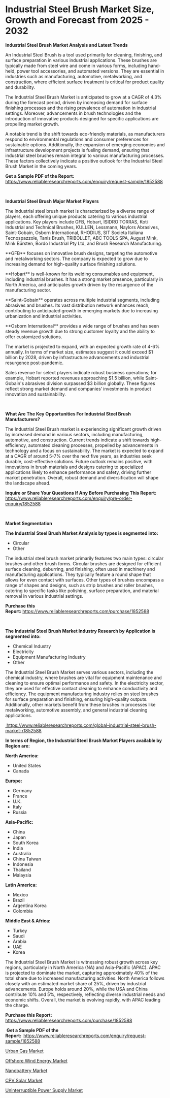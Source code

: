 <p><h1>Industrial Steel Brush Market Size, Growth and Forecast from 2025 - 2032</h1></p><p><strong>Industrial Steel Brush Market Analysis and Latest Trends</strong></p>
<p><p>An Industrial Steel Brush is a tool used primarily for cleaning, finishing, and surface preparation in various industrial applications. These brushes are typically made from steel wire and come in various forms, including hand-held, power tool accessories, and automated versions. They are essential in industries such as manufacturing, automotive, metalworking, and construction, where efficient surface treatment is critical for product quality and durability.</p><p>The Industrial Steel Brush Market is anticipated to grow at a CAGR of 4.3% during the forecast period, driven by increasing demand for surface finishing processes and the rising prevalence of automation in industrial settings. Moreover, advancements in brush technologies and the introduction of innovative products designed for specific applications are propelling market growth. </p><p>A notable trend is the shift towards eco-friendly materials, as manufacturers respond to environmental regulations and consumer preferences for sustainable options. Additionally, the expansion of emerging economies and infrastructure development projects is fueling demand, ensuring that industrial steel brushes remain integral to various manufacturing processes. These factors collectively indicate a positive outlook for the Industrial Steel Brush Market in the coming years.</p></p>
<p><strong>Get a Sample PDF of the Report:&nbsp;</strong> <a href="https://www.reliableresearchreports.com/enquiry/request-sample/1852588?utm_campaign=16&utm_medium=2&utm_source=Github&utm_content=ia&utm_term=28022025&utm_id=industrial-steel-brush">https://www.reliableresearchreports.com/enquiry/request-sample/1852588</a></p>
<p>&nbsp;</p>
<p><strong>Industrial Steel Brush Major Market Players</strong></p>
<p><p>The industrial steel brush market is characterized by a diverse range of players, each offering unique products catering to various industrial applications. Key players include GFB, Hobart, ISIDRO TORRAS, Koti Industrial and Technical Brushes, KULLEN, Lessmann, Naylors Abrasives, Saint-Gobain, Osborn International, RHODIUS, SIT Societa Italiana Tecnospazzole, Tanis Brush, TRIBOLLET, ABC TOOLS SPA, August Mink, Mink Bürsten, Bordo Industrial Pty Ltd, and Brush Research Manufacturing.</p><p>**GFB** focuses on innovative brush designs, targeting the automotive and metalworking sectors. The company is expected to grow due to increasing demand for high-quality surface finishing solutions.</p><p>**Hobart** is well-known for its welding consumables and equipment, including industrial brushes. It has a strong market presence, particularly in North America, and anticipates growth driven by the resurgence of the manufacturing sector.</p><p>**Saint-Gobain** operates across multiple industrial segments, including abrasives and brushes. Its vast distribution network enhances reach, contributing to anticipated growth in emerging markets due to increasing urbanization and industrial activities.</p><p>**Osborn International** provides a wide range of brushes and has seen steady revenue growth due to strong customer loyalty and the ability to offer customized solutions.</p><p>The market is projected to expand, with an expected growth rate of 4-6% annually. In terms of market size, estimates suggest it could exceed $1 billion by 2028, driven by infrastructure advancements and industrial resurgence post-pandemic.</p><p>Sales revenue for select players indicate robust business operations; for example, Hobart reported revenues approaching $1.5 billion, while Saint-Gobain's abrasives division surpassed $3 billion globally. These figures reflect strong market demand and companies’ investments in product innovation and sustainability.</p></p>
<p>&nbsp;</p>
<p><strong>What Are The Key Opportunities For Industrial Steel Brush Manufacturers?</strong></p>
<p><p>The Industrial Steel Brush market is experiencing significant growth driven by increased demand in various sectors, including manufacturing, automotive, and construction. Current trends indicate a shift towards high-efficiency, automated cleaning processes, propelled by advancements in technology and a focus on sustainability. The market is expected to expand at a CAGR of around 5-7% over the next five years, as industries seek durable, cost-effective solutions. Future outlook remains positive, with innovations in brush materials and designs catering to specialized applications likely to enhance performance and safety, driving further market penetration. Overall, robust demand and diversification will shape the landscape ahead.</p></p>
<p><strong>Inquire or Share Your Questions If Any Before Purchasing This Report:</strong> <a href="https://www.reliableresearchreports.com/enquiry/pre-order-enquiry/1852588?utm_campaign=16&utm_medium=2&utm_source=Github&utm_content=ia&utm_term=28022025&utm_id=industrial-steel-brush">https://www.reliableresearchreports.com/enquiry/pre-order-enquiry/1852588</a></p>
<p>&nbsp;</p>
<p><strong>Market Segmentation</strong></p>
<p><strong>The Industrial Steel Brush Market Analysis by types is segmented into:</strong></p>
<p><ul><li>Circular</li><li>Other</li></ul></p>
<p><p>The industrial steel brush market primarily features two main types: circular brushes and other brush forms. Circular brushes are designed for efficient surface cleaning, deburring, and finishing, often used in machinery and manufacturing applications. They typically feature a round shape that allows for even contact with surfaces. Other types of brushes encompass a range of shapes and designs, such as strip brushes and roller brushes, catering to specific tasks like polishing, surface preparation, and material removal in various industrial settings.</p></p>
<p><strong>Purchase this Report:&nbsp;</strong><a href="https://www.reliableresearchreports.com/purchase/1852588?utm_campaign=16&utm_medium=2&utm_source=Github&utm_content=ia&utm_term=28022025&utm_id=industrial-steel-brush">https://www.reliableresearchreports.com/purchase/1852588</a></p>
<p>&nbsp;</p>
<p><strong>The Industrial Steel Brush Market Industry Research by Application is segmented into:</strong></p>
<p><ul><li>Chemical Industry</li><li>Electricity</li><li>Equipment Manufacturing Industry</li><li>Other</li></ul></p>
<p><p>The Industrial Steel Brush Market serves various sectors, including the chemical industry, where brushes are vital for equipment maintenance and cleaning to ensure optimal performance and safety. In the electricity sector, they are used for effective contact cleaning to enhance conductivity and efficiency. The equipment manufacturing industry relies on steel brushes for surface preparation and finishing, ensuring high-quality outputs. Additionally, other markets benefit from these brushes in processes like metalworking, automotive assembly, and general industrial cleaning applications.</p></p>
<p><a href="https://www.reliableresearchreports.com/global-industrial-steel-brush-market-r1852588?utm_campaign=16&utm_medium=2&utm_source=Github&utm_content=ia&utm_term=28022025&utm_id=industrial-steel-brush">&nbsp;https://www.reliableresearchreports.com/global-industrial-steel-brush-market-r1852588</a></p>
<p><strong>In terms of Region, the Industrial Steel Brush Market Players available by Region are:</strong></p>
<p>
    <p> <strong> North America: </strong>
        <ul>
            <li>United States</li>
            <li>Canada</li>
        </ul>
        </p> 
    <p> <strong> Europe: </strong>
        <ul>
            <li>Germany</li>
            <li>France</li>
            <li>U.K.</li>
            <li>Italy</li>
            <li>Russia</li>
        </ul>
        </p> 
    <p> <strong> Asia-Pacific: </strong>
        <ul>
            <li>China</li>
            <li>Japan</li>
            <li>South Korea</li>
            <li>India</li>
            <li>Australia</li>
            <li>China Taiwan</li>
            <li>Indonesia</li>
            <li>Thailand</li>
            <li>Malaysia</li>
        </ul>
        </p> 
    <p> <strong> Latin America: </strong>
        <ul>
            <li>Mexico</li>
            <li>Brazil</li>
            <li>Argentina Korea</li>
            <li>Colombia</li>
        </ul>
        </p> 
    <p> <strong> Middle East & Africa: </strong>
        <ul>
            <li>Turkey</li>
            <li>Saudi</li>
            <li>Arabia</li>
            <li>UAE</li>
            <li>Korea</li>
        </ul>
    </p>
    </p>
<p><p>The Industrial Steel Brush Market is witnessing robust growth across key regions, particularly in North America (NA) and Asia-Pacific (APAC). APAC is projected to dominate the market, capturing approximately 40% of the total share due to increased manufacturing activities. North America follows closely with an estimated market share of 25%, driven by industrial advancements. Europe holds around 20%, while the USA and China contribute 10% and 5%, respectively, reflecting diverse industrial needs and economic shifts. Overall, the market is evolving rapidly, with APAC leading the charge.</p></p>
<p><strong>Purchase this Report: </strong><a href="https://www.reliableresearchreports.com/purchase/1852588?utm_campaign=16&utm_medium=2&utm_source=Github&utm_content=ia&utm_term=28022025&utm_id=industrial-steel-brush">https://www.reliableresearchreports.com/purchase/1852588</a></p>
<p>&nbsp;<strong>Get a Sample PDF of the Report:&nbsp;&nbsp;</strong><a href="https://www.reliableresearchreports.com/enquiry/request-sample/1852588?utm_campaign=16&utm_medium=2&utm_source=Github&utm_content=ia&utm_term=28022025&utm_id=industrial-steel-brush">https://www.reliableresearchreports.com/enquiry/request-sample/1852588</a></p>
<p><strong></strong></p>
<p><p><a href="https://github.com/hedbomkrahe/Market-Research-Report-List-1/blob/main/urban-gas-market.md?utm_campaign=16&utm_medium=2&utm_source=Github&utm_content=ia&utm_term=28022025&utm_id=industrial-steel-brush">Urban Gas Market</a></p><p><a href="https://github.com/nkbaroga/Market-Research-Report-List-1/blob/main/offshore-wind-energy-market.md?utm_campaign=16&utm_medium=2&utm_source=Github&utm_content=ia&utm_term=28022025&utm_id=industrial-steel-brush">Offshore Wind Energy Market</a></p><p><a href="https://github.com/ritooesiaba/Market-Research-Report-List-1/blob/main/nanobattery-market.md?utm_campaign=16&utm_medium=2&utm_source=Github&utm_content=ia&utm_term=28022025&utm_id=industrial-steel-brush">Nanobattery Market</a></p><p><a href="https://github.com/elvutedipela/Market-Research-Report-List-1/blob/main/cpv-solar-market.md?utm_campaign=16&utm_medium=2&utm_source=Github&utm_content=ia&utm_term=28022025&utm_id=industrial-steel-brush">CPV Solar Market</a></p><p><a href="https://github.com/sawrovpipolo/Market-Research-Report-List-1/blob/main/uninterruptible-power-supply-market.md?utm_campaign=16&utm_medium=2&utm_source=Github&utm_content=ia&utm_term=28022025&utm_id=industrial-steel-brush">Uninterruptible Power Supply Market</a></p></p>